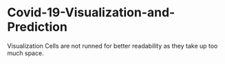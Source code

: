 # Covid-19-Visualization-and-Prediction

Visualization Cells are not runned for better readability as they take up too much space.
